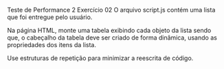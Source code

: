 Teste de Performance 2
Exercício 02
O arquivo script.js contém uma lista que foi entregue pelo usuário.

Na página HTML, monte uma tabela exibindo cada objeto da lista sendo que, o cabeçalho da tabela deve ser criado de forma dinâmica, usando as propriedades dos itens da lista.

Use estruturas de repetição para minimizar a reescrita de código.
